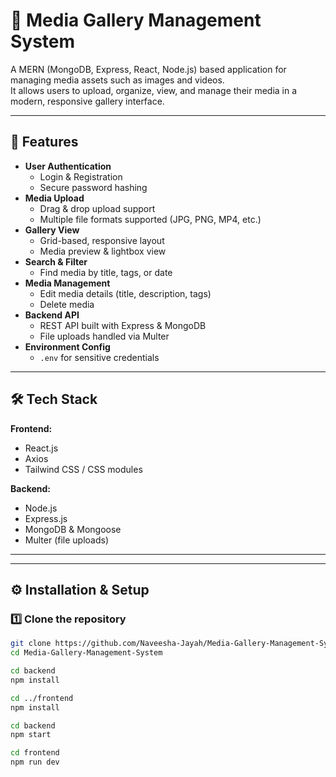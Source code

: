 # 📸 Media Gallery Management System

A MERN (MongoDB, Express, React, Node.js) based application for managing media assets such as images and videos.  
It allows users to upload, organize, view, and manage their media in a modern, responsive gallery interface.

---

## 🚀 Features

- **User Authentication**
  - Login & Registration
  - Secure password hashing
- **Media Upload**
  - Drag & drop upload support
  - Multiple file formats supported (JPG, PNG, MP4, etc.)
- **Gallery View**
  - Grid-based, responsive layout
  - Media preview & lightbox view
- **Search & Filter**
  - Find media by title, tags, or date
- **Media Management**
  - Edit media details (title, description, tags)
  - Delete media
- **Backend API**
  - REST API built with Express & MongoDB
  - File uploads handled via Multer
- **Environment Config**
  - `.env` for sensitive credentials

---

## 🛠️ Tech Stack

**Frontend:**
- React.js
- Axios
- Tailwind CSS / CSS modules

**Backend:**
- Node.js
- Express.js
- MongoDB & Mongoose
- Multer (file uploads)

---


---

## ⚙️ Installation & Setup

### 1️⃣ Clone the repository
```bash
git clone https://github.com/Naveesha-Jayah/Media-Gallery-Management-System.git
cd Media-Gallery-Management-System

cd backend
npm install

cd ../frontend
npm install

cd backend
npm start

cd frontend
npm run dev




